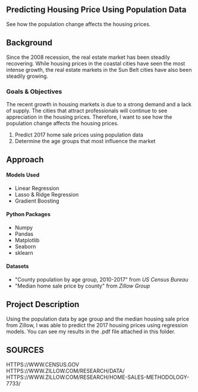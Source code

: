 ## Predicting Housing Price Using Population Data
See how the population change affects the housing prices. 

## Background
Since the 2008 recession, the real estate market has been steadily recovering. 
While housing prices in the coastal cities have seen the most intense growth, 
the real estate markets in the Sun Belt cities have also been steadily growing. 

### Goals & Objectives
The recent growth in housing markets is due to a strong demand and a lack of supply. 
The cities that attract professionals will continue to see appreciation in the housing prices. 
Therefore, I want to see how the population change affects the housing prices. 

1. Predict 2017 home sale prices using population data
2. Determine the age groups that most influence the market

## Approach
#### Models Used
* Linear Regression
* Lasso & Ridge Regression
* Gradient Boosting

#### Python Packages
* Numpy
* Pandas
* Matplotlib 
* Seaborn
* sklearn

#### Datasets
* "County population by age group, 2010-2017" from *US Census Bureau*
* "Median home sale price by county" from *Zillow Group*

## Project Description
Using the population data by age group and the median housing sale price from Zillow, I was able to predict 
the 2017 housing prices using regression models. You can see my results in the .pdf file attached in this folder.

## SOURCES
HTTPS://WWW.CENSUS.GOV
HTTPS://WWW.ZILLOW.COM/RESEARCH/DATA/
HTTPS://WWW.ZILLOW.COM/RESEARCH/HOME-SALES-METHODOLOGY-7733/
